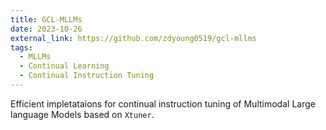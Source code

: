 ```yaml
---
title: GCL-MLLMs
date: 2023-10-26
external_link: https://github.com/zdyoung0519/gcl-mllms
tags:
  - MLLMs
  - Continual Learning
  - Continual Instruction Tuning
---
```

Efficient impletataions for continual instruction tuning of Multimodal Large language Models based on ```Xtuner```.

<!--more-->
